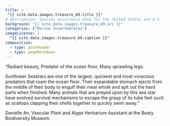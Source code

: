 ```yaml
---
title: >
 "{{ site.data.images.treasure_69.title }}"
# description: Species occurrence data for the United States and U.S. Territories.
background: "{{ site.data.images.treasure_69.src }}"
categories: ["Marine Invertebrates"]
imageLicense: |
  "{{ site.data.images.treasure_69.caption }}"
composition:
  - type: postHeader
  - type: pageMarkdown
---
```


“Radiant beauty,
Predator of the ocean floor,
Many sprawling legs.

Sunflower Seastars are one of the largest, quickest and most voracious predators that roam the ocean floor. Their expandable stomach ejects from the middle of their body to engulf their meal whole and spit out the hard parts when finished. Many animals that are preyed upon by this sea star have evolved survival mechanisms to escape the grasp of its tube feet such as scallops clapping their shells together to quickly swim away.”

Danielle An, Vascular Plant and Algae Herbarium Assistant at the Beaty Biodiversity Museum.